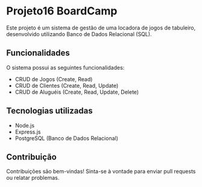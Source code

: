 # Projeto16 BoardCamp

Este projeto é um sistema de gestão de uma locadora de jogos de tabuleiro, desenvolvido utilizando Banco de Dados Relacional (SQL).

## Funcionalidades

O sistema possui as seguintes funcionalidades:

- CRUD de Jogos (Create, Read)
- CRUD de Clientes (Create, Read, Update)
- CRUD de Aluguéis (Create, Read, Update, Delete)

## Tecnologias utilizadas

- Node.js
- Express.js
- PostgreSQL (Banco de Dados Relacional)

## Contribuição

Contribuições são bem-vindas! Sinta-se à vontade para enviar pull requests ou relatar problemas.
